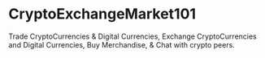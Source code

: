 # CryptoExchangeMarket101
Trade CryptoCurrencies &amp; Digital Currencies, Exchange CryptoCurrencies and Digital Currencies, Buy Merchandise, &amp; Chat with crypto peers.
